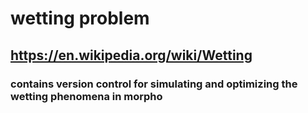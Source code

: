 # wetting problem

## https://en.wikipedia.org/wiki/Wetting

### contains version control for simulating and optimizing the wetting phenomena in morpho